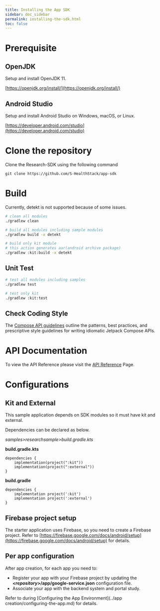 ```yaml
---
title: Installing the App SDK
sidebar: doc_sidebar
permalink: installing-the-sdk.html
toc: false
---
```


# Prerequisite

## OpenJDK

Setup and install OpenJDK 11.

[https://openjdk.org/install/](https://openjdk.org/install/)

## Android Studio 

Setup and install Android Studio on Windows, macOS, or Linux.

[https://developer.android.com/studio](https://developer.android.com/studio)

# Clone the repository

Clone the Research-SDK using the following command 

```git
git clone https://github.com/S-HealthStack/app-sdk
```

# Build

Currently, detekt is not supported because of some issues.

```bash
# clean all modules
./gradlew clean 

# build all modules including sample modules
./gradlew build -x detekt

# build only kit module
# this action generates aar(android archive package)
./gradlew :kit:build -x detekt
```

## Unit Test

```bash
# test all modules including samples
./gradlew test

# test only kit
./gradlew :kit:test
```

## Check Coding Style

The [Compose API guidelines](https://github.com/androidx/androidx/blob/androidx-main/compose/docs/compose-api-guidelines.md) outline the patterns, best practices, and prescriptive style guidelines for writing idiomatic Jetpack Compose APIs. 

# API Documentation

To view the API Reference please visit the [API Reference](/backend-api-endpoints.html) Page.

# Configurations

## Kit and External

This sample application depends on SDK modules so it must have kit and external.

Dependencies can be declared as below.


*samples>researchsample>build.gradle.kts*

**build.gradle.kts**

```
dependencies {
    implementation(project(":kit"))
    implementation(project(":external"))
}
```

**build.gradle**

```
dependencies {
    implementation project(':kit')
    implementation project(':external')
}
```

## Firebase project setup

The starter application uses Firebase, so you need to create a Firebase project. Refer to [https://firebase.google.com/docs/android/setup](https://firebase.google.com/docs/android/setup) for details.

## Per app configuration

After app creation, for each app you need to:

- Register your app with your Firebase project by updating the ***\<repository\>*/app/google-service.json** configuration file.
- Associate your app with the backend system and portal study.

Refer to  during [Configuring the App Environment](../app creation/configuring-the-app.md) for details.